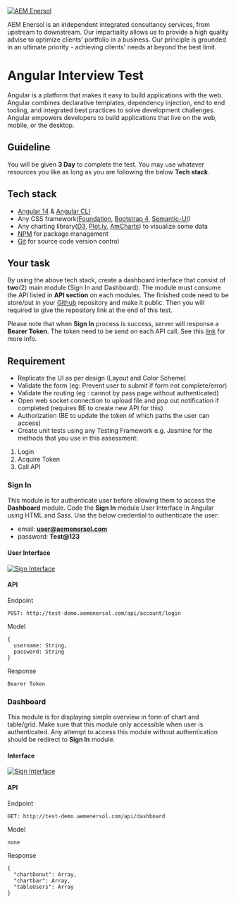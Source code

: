 [![AEM Enersol](http://i0.wp.com/aemenersol.com/wp-content/uploads/2015/12/Logo-AEM-for-MegaProject-Final.png?fit=290%2C129)](http://aemenersol.com)

AEM Enersol is an independent integrated consultancy services, from upstream to downstream. Our impartiality allows us to provide a high quality advise to optimize clients' portfolio in a business. Our principle is grounded in an ultimate priority - achieving clients' needs at beyond the best limit.

# Angular Interview Test

Angular is a platform that makes it easy to build applications with the web. Angular combines declarative templates, dependency injection, end to end tooling, and integrated best practices to solve development challenges. Angular empowers developers to build applications that live on the web, mobile, or the desktop.

## Guideline

You will be given **3 Day** to complete the test. You may use whatever resources you like as long as you are following the below **Tech stack**.

## Tech stack
   - [Angular 14](https://angular.io/) & [Angular CLI](https://cli.angular.io/)
   - Any CSS framework([Foundation](http://foundation.zurb.com/), [Bootstrap 4](https://getbootstrap.com/docs/4.0/getting-started/introduction/), [Semantic-UI](http://semantic-ui.com/))
   - Any charting library([D3](https://d3js.org/), [Plot.ly](https://plot.ly/), [AmCharts](https://www.amcharts.com/)) to visualize some data
   - [NPM](https://www.npmjs.com/) for package management
   - [Git](https://git-scm.com/) for source code version control

## Your task

By using the above tech stack, create a dashboard interface that consist of **two**(2) main module (Sign In and Dashboard). The module must consume the API listed in **API section** on each modules. The finished code need to be store/put in your [Github](http://github.com) repository and make it public. Then you will required to give the repository link at the end of this test.

Please note that when **Sign In** process is success, server will response a **Bearer Token**. The token need to be send on each API call. See this [link](https://stackoverflow.com/questions/52468071/how-to-send-jwt-token-as-authorization-header-in-angular-6?answertab=votes#tab-top) for more info.

## Requirement
   - Replicate the UI as per design (Layout and Color Scheme)
   - Validate the form (eg: Prevent user to submit if form not complete/error)
   - Validate the routing (eg : cannot by pass page without authenticated)
   - Open web socket connection to upload file and pop out notification if completed (requires BE to create new API for this)
   - Authorization (BE to update the token of which paths the user can access)
   - Create unit tests using any Testing Framework e.g. Jasmine for the methods that you use in this assessment:
  1. Login
  2. Acquire Token
  3. Call API



### Sign In

This module is for authenticate user before allowing them to access the **Dashboard** module. Code the **Sign In** module User Interface in Angular using HTML and Sass. Use the below credential to authenticate the user:
  - email: **user@aemenersol.com**
  - password: **Test@123**

#### User Interface

[![Sign Interface](src/assets/img/signin.png)]()

#### API

Endpoint
```
POST: http://test-demo.aemenersol.com/api/account/login
```
Model
```
{
  username: String,
  password: String
}
 ```
Response
```
Bearer Token
```

### Dashboard

This module is for displaying simple overview in form of chart and table/grid. Make sure that this module only accessible when user is authenticated. Any attempt to access this module without authentication should be redirect to **Sign In** module.

#### Interface

[![Sign Interface](src/assets/img/dashboard.png)]()

#### API

Endpoint
```
GET: http://test-demo.aemenersol.com/api/dashboard
```
Model
```
none
```
Response
```
{
  "chartDonut": Array,
  "chartbar": Array,
  "tableUsers": Array
}
 ```

